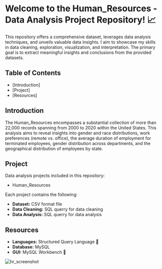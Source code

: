 
# Welcome to the Human_Resources - Data Analysis Project Repository!  📈 

This repository offers a comprehensive dataset, leverages data analysis techniques, and unveils valuable data insights. I aim to showcase my skills in data cleaning, exploration, visualization, and interpretation.
The primary goal is to extract meaningful insights and conclusions from the provided datasets.

## Table of Contents
- [Introduction]
- [Project]
- [Resources]




## Introduction

The Human_Resources encompasses a substantial collection of more than 22,000 records spanning from 2000 to 2020 within the United States. 
This analysis aims to reveal insights into gender and race distributions, work preferences (remote vs. office), 
the average duration of employment for terminated employees, gender distribution across departments, 
and the geographical distribution of employees by state.



## Project

Data analysis projects included in this repository:
- Human_Resources

Each project contains the following:

- **Dataset:** CSV format file
- **Data Cleaning:** SQL querry for data cleaning
- **Data Analysis:** SQL querry for data analysis


## Resources

- **Languages:** Structured Query Language 💾
- **Database:** MySQL
- **GUI:** MySQL Workbench 🐬

![hr_screenshot](https://github.com/KatarinaOldakowski/Human_Resources/assets/128411602/707c3787-b9fb-46e0-8669-024f2ef5b0dd)

